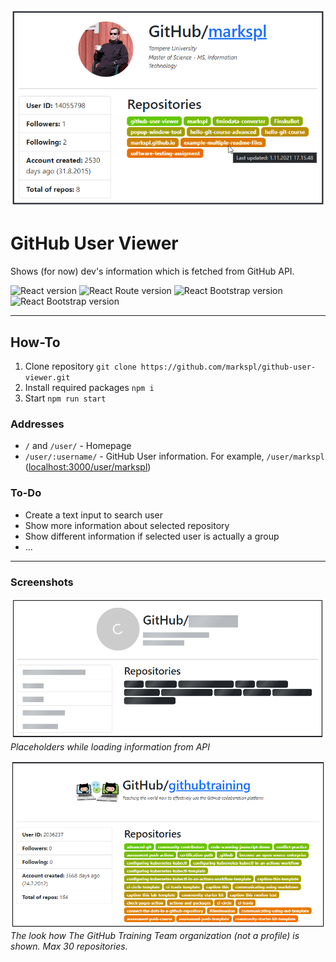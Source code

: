 ![Screenshot](img/screenshot.png)

# GitHub User Viewer

Shows (for now) dev's information which is fetched from GitHub API.

![React version](https://img.shields.io/github/package-json/dependency-version/markspl/github-user-viewer/react?logo=react) ![React Route version](https://img.shields.io/github/package-json/dependency-version/markspl/github-user-viewer/react-router-dom?logo=react) ![React Bootstrap version](https://img.shields.io/github/package-json/dependency-version/markspl/github-user-viewer/bootstrap?logo=bootstrap) ![React Bootstrap version](https://img.shields.io/github/package-json/dependency-version/markspl/github-user-viewer/react-bootstrap?logo=bootstrap)

- - -

## How-To

1. Clone repository `git clone https://github.com/markspl/github-user-viewer.git`
2. Install required packages `npm i`
3. Start `npm run start`

### Addresses

- `/` and `/user/` - Homepage
- `/user/:username/` - GitHub User information. For example, `/user/markspl` ([localhost:3000/user/markspl](http://localhost:3000/user/markspl))

### To-Do
- Create a text input to search user
- Show more information about selected repository
- Show different information if selected user is actually a group
- ...

- - -

### Screenshots

![Screenshot while loading](img/loading.png)
*Placeholders while loading information from API*

![GitHub/githubtraining](img/githubtraining.png)
*The look how The GitHub Training Team organization (not a profile) is shown. Max 30 repositories.*